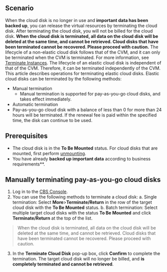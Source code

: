 ## Scenario
When the cloud disk is no longer in use and **important data has been backed up**, you can release the virtual resources by terminating the cloud disk. After terminating the cloud disk, you will not be billed for the cloud disk. **When the cloud disk is terminated, all data on the cloud disk will be deleted at the same time, and cannot be retrieved. Cloud disks that have been terminated cannot be recovered. Please proceed with caution.**
The lifecycle of a non-elastic cloud disk follows that of the CVM, and it can only be terminated when the CVM is terminated. For more information, see [Terminate Instances](https://intl.cloud.tencent.com/document/product/213/4930).
The lifecycle of an elastic cloud disk is independent of that of the CVM. Therefore, it can be terminated independently of the CVM. This article describes operations for terminating elastic cloud disks.
Elastic cloud disks can be terminated by the following methods:

- Manual termination
  - Manual termination is supported for pay-as-you-go cloud disks, and takes effect immediately. 
- Automatic termination
 - Pay-as-you-go cloud disk with a balance of less than 0 for more than 24 hours will be terminated. If the renewal fee is paid within the specified time, the disk can continue to be used.

## Prerequisites
- The cloud disk is in the **To Be Mounted** status. For cloud disks that are mounted, first perform [unmounting](https://intl.cloud.tencent.com/document/product/362/6740).
- You have already **backed up important data** according to business requirements**.

## Manually terminating pay-as-you-go cloud disks
1. Log in to the [CBS Console](https://console.cloud.tencent.com/cvm/cbs).
2. You can use the following methods to terminate a cloud disk:
    a. Single termination: Select **More**>**Terminate/Return** in the row of the target cloud disk with the **To Be Mounted** status.
    b. Batch termination: Select multiple target cloud disks with the status **To Be Mounted** and click **Terminate/Return** at the top of the list.

>When the cloud disk is terminated, all data on the cloud disk will be deleted at the same time, and cannot be retrieved. Cloud disks that have been terminated cannot be recovered. Please proceed with caution.
>
3. In the **Terminate Cloud Disk** pop-up box, click **Confirm** to complete the termination.
 The target cloud disk will no longer be billed, and **is completely terminated and cannot be retrieved**.


